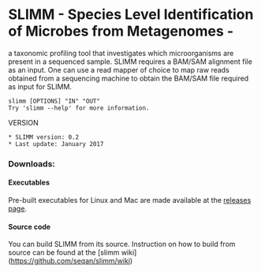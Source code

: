 SLIMM - Species Level Identification of Microbes from Metagenomes - 
=================================================================

a taxonomic profiling tool that investigates which microorganisms are present in a sequenced sample. SLIMM requires a BAM/SAM alignment file as an input. One can use a read mapper of choice to map raw reads obtained from a sequencing machine to obtain the BAM/SAM file required as input for SLIMM. 

    slimm [OPTIONS] "IN" "OUT"
    Try 'slimm --help' for more information.

VERSION

    * SLIMM version: 0.2
    * Last update: January 2017
    

### Downloads:

#### Executables
Pre-built executables for Linux and Mac are made available at the [releases page]( https://github.com/seqan/slimm/releases/latest).

#### Source code
You can build SLIMM from its source. Instruction on how to build from source can be found at the [slimm wiki] (https://github.com/seqan/slimm/wiki) 